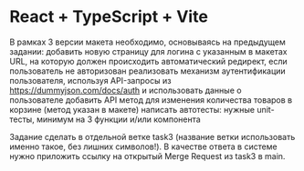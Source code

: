 # React + TypeScript + Vite
В рамках 3 версии макета необходимо, основываясь на предыдущем задании:
добавить новую страницу для логина с указанным в макетах URL, на которую должен происходить автоматический редирект, если пользователь не авторизован
реализовать механизм аутентификации пользователя, используя API-запросы из https://dummyjson.com/docs/auth и использовать данные о пользователе
добавить API метод для изменения количества товаров в корзине (метод указан в макете)
написать автотесты: нужные unit-тесты, минимум на 3 функции и/или компонента

Задание сделать в отдельной ветке task3 (название ветки использовать именно такое, без лишних символов!). В качестве ответа в системе нужно приложить ссылку на открытый Merge Request из task3 в main.
